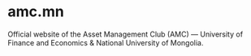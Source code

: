 # amc.mn
Official website of the Asset Management Club (AMC) — University of Finance and Economics &amp; National University of Mongolia.
